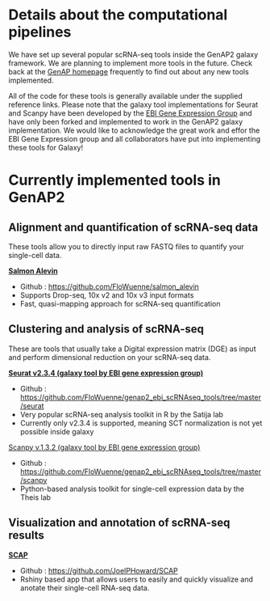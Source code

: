 Details about the computational pipelines
================

We have set up several popular scRNA-seq tools inside the GenAP2 galaxy
framework. We are planning to implement more tools in the future. Check
back at the [GenAP homepage](https://genap.ca/public/home) frequently to
find out about any new tools implemented.

All of the code for these tools is generally available under the
supplied reference links. Please note that the galaxy tool
implementations for Seurat and Scanpy have been developed by the [EBI
Gene Expression Group](https://github.com/ebi-gene-expression-group) and
have only been forked and implemented to work in the GenAP2 galaxy
implementation. We would like to acknowledge the great work and effor
the EBI Gene Expression group and all collaborators have put into
implementing these tools for Galaxy\!

# Currently implemented tools in GenAP2

## Alignment and quantification of scRNA-seq data

These tools allow you to directly input raw FASTQ files to quantify your
single-cell data.

**[Salmon Alevin](https://combine-lab.github.io/alevin-tutorial/#blog)**

  - Github : <https://github.com/FloWuenne/salmon_alevin>
  - Supports Drop-seq, 10x v2 and 10x v3 input formats
  - Fast, quasi-mapping approach for scRNA-seq quantification

## Clustering and analysis of scRNA-seq

These are tools that usually take a Digital expression matrix (DGE) as
input and perform dimensional reduction on your scRNA-seq data.

**[Seurat v2.3.4 (galaxy tool by EBI gene expression
group)](https://satijalab.org/seurat/v2.4/pbmc3k_tutorial.html)**

  - Github :
    <https://github.com/FloWuenne/genap2_ebi_scRNAseq_tools/tree/master/seurat>
  - Very popular scRNA-seq analysis toolkit in R by the Satija lab
  - Currently only v2.3.4 is supported, meaning SCT normalization is not
    yet possible inside galaxy

[Scanpy v.1.3.2 (galaxy tool by EBI gene expression
group)](https://scanpy.readthedocs.io/en/stable/)

  - Github :
    <https://github.com/FloWuenne/genap2_ebi_scRNAseq_tools/tree/master/scanpy>
  - Python-based analysis toolkit for single-cell expression data by the
    Theis lab

## Visualization and annotation of scRNA-seq results

**[SCAP](https://github.com/JoelPHoward/SCAP)**

  - Github : <https://github.com/JoelPHoward/SCAP>
  - Rshiny based app that allows users to easily and quickly visualize
    and anotate their single-cell RNA-seq data.
